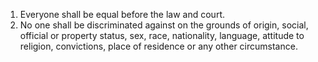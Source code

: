 1. Everyone shall be equal before the law and court.
2. No one shall be discriminated against on the grounds of origin, social, official or property status, sex, race, nationality, language, attitude to religion, convictions, place of residence or any other circumstance.